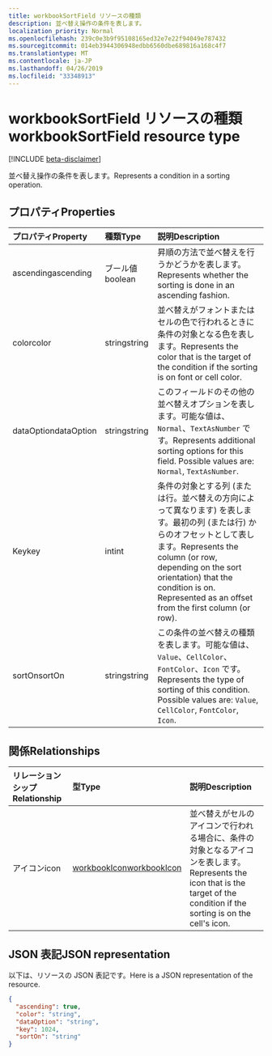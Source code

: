 ```yaml
---
title: workbookSortField リソースの種類
description: 並べ替え操作の条件を表します。
localization_priority: Normal
ms.openlocfilehash: 239c0e3b9f95108165ed32e7e22f94049e787432
ms.sourcegitcommit: 014eb3944306948edbb6560dbe689816a168c4f7
ms.translationtype: MT
ms.contentlocale: ja-JP
ms.lasthandoff: 04/26/2019
ms.locfileid: "33348913"
---
```

# <a name="workbooksortfield-resource-type"></a><span data-ttu-id="07cd0-103">workbookSortField リソースの種類</span><span class="sxs-lookup"><span data-stu-id="07cd0-103">workbookSortField resource type</span></span>

[!INCLUDE [beta-disclaimer](../../includes/beta-disclaimer.md)]

<span data-ttu-id="07cd0-104">並べ替え操作の条件を表します。</span><span class="sxs-lookup"><span data-stu-id="07cd0-104">Represents a condition in a sorting operation.</span></span>

## <a name="properties"></a><span data-ttu-id="07cd0-105">プロパティ</span><span class="sxs-lookup"><span data-stu-id="07cd0-105">Properties</span></span>
| <span data-ttu-id="07cd0-106">プロパティ</span><span class="sxs-lookup"><span data-stu-id="07cd0-106">Property</span></span>     | <span data-ttu-id="07cd0-107">種類</span><span class="sxs-lookup"><span data-stu-id="07cd0-107">Type</span></span>   |<span data-ttu-id="07cd0-108">説明</span><span class="sxs-lookup"><span data-stu-id="07cd0-108">Description</span></span>|
|:---------------|:--------|:----------|
|<span data-ttu-id="07cd0-109">ascending</span><span class="sxs-lookup"><span data-stu-id="07cd0-109">ascending</span></span>|<span data-ttu-id="07cd0-110">ブール値</span><span class="sxs-lookup"><span data-stu-id="07cd0-110">boolean</span></span>|<span data-ttu-id="07cd0-111">昇順の方法で並べ替えを行うかどうかを表します。</span><span class="sxs-lookup"><span data-stu-id="07cd0-111">Represents whether the sorting is done in an ascending fashion.</span></span>|
|<span data-ttu-id="07cd0-112">color</span><span class="sxs-lookup"><span data-stu-id="07cd0-112">color</span></span>|<span data-ttu-id="07cd0-113">string</span><span class="sxs-lookup"><span data-stu-id="07cd0-113">string</span></span>|<span data-ttu-id="07cd0-114">並べ替えがフォントまたはセルの色で行われるときに条件の対象となる色を表します。</span><span class="sxs-lookup"><span data-stu-id="07cd0-114">Represents the color that is the target of the condition if the sorting is on font or cell color.</span></span>|
|<span data-ttu-id="07cd0-115">dataOption</span><span class="sxs-lookup"><span data-stu-id="07cd0-115">dataOption</span></span>|<span data-ttu-id="07cd0-116">string</span><span class="sxs-lookup"><span data-stu-id="07cd0-116">string</span></span>|<span data-ttu-id="07cd0-p101">このフィールドのその他の並べ替えオプションを表します。可能な値は、`Normal`、`TextAsNumber` です。</span><span class="sxs-lookup"><span data-stu-id="07cd0-p101">Represents additional sorting options for this field. Possible values are: `Normal`, `TextAsNumber`.</span></span>|
|<span data-ttu-id="07cd0-119">Key</span><span class="sxs-lookup"><span data-stu-id="07cd0-119">key</span></span>|<span data-ttu-id="07cd0-120">int</span><span class="sxs-lookup"><span data-stu-id="07cd0-120">int</span></span>|<span data-ttu-id="07cd0-p102">条件の対象とする列 (または行。並べ替えの方向によって異なります) を表します。最初の列 (または行) からのオフセットとして表します。</span><span class="sxs-lookup"><span data-stu-id="07cd0-p102">Represents the column (or row, depending on the sort orientation) that the condition is on. Represented as an offset from the first column (or row).</span></span>|
|<span data-ttu-id="07cd0-123">sortOn</span><span class="sxs-lookup"><span data-stu-id="07cd0-123">sortOn</span></span>|<span data-ttu-id="07cd0-124">string</span><span class="sxs-lookup"><span data-stu-id="07cd0-124">string</span></span>|<span data-ttu-id="07cd0-p103">この条件の並べ替えの種類を表します。可能な値は、`Value`、`CellColor`、`FontColor`、`Icon` です。</span><span class="sxs-lookup"><span data-stu-id="07cd0-p103">Represents the type of sorting of this condition. Possible values are: `Value`, `CellColor`, `FontColor`, `Icon`.</span></span>|

## <a name="relationships"></a><span data-ttu-id="07cd0-127">関係</span><span class="sxs-lookup"><span data-stu-id="07cd0-127">Relationships</span></span>
| <span data-ttu-id="07cd0-128">リレーションシップ</span><span class="sxs-lookup"><span data-stu-id="07cd0-128">Relationship</span></span> | <span data-ttu-id="07cd0-129">型</span><span class="sxs-lookup"><span data-stu-id="07cd0-129">Type</span></span>   |<span data-ttu-id="07cd0-130">説明</span><span class="sxs-lookup"><span data-stu-id="07cd0-130">Description</span></span>|
|:---------------|:--------|:----------|
|<span data-ttu-id="07cd0-131">アイコン</span><span class="sxs-lookup"><span data-stu-id="07cd0-131">icon</span></span>|[<span data-ttu-id="07cd0-132">workbookIcon</span><span class="sxs-lookup"><span data-stu-id="07cd0-132">workbookIcon</span></span>](workbookicon.md)|<span data-ttu-id="07cd0-133">並べ替えがセルのアイコンで行われる場合に、条件の対象となるアイコンを表します。</span><span class="sxs-lookup"><span data-stu-id="07cd0-133">Represents the icon that is the target of the condition if the sorting is on the cell's icon.</span></span>|

## <a name="json-representation"></a><span data-ttu-id="07cd0-134">JSON 表記</span><span class="sxs-lookup"><span data-stu-id="07cd0-134">JSON representation</span></span>

<span data-ttu-id="07cd0-135">以下は、リソースの JSON 表記です。</span><span class="sxs-lookup"><span data-stu-id="07cd0-135">Here is a JSON representation of the resource.</span></span>

<!-- {
  "blockType": "resource",
  "optionalProperties": [

  ],
  "keyProperty": "id",
  "baseType":"microsoft.graph.entity",
  "@odata.type": "microsoft.graph.workbookSortField"
}-->

```json
{
  "ascending": true,
  "color": "string",
  "dataOption": "string",
  "key": 1024,
  "sortOn": "string"
}

```

<!-- uuid: 8fcb5dbc-d5aa-4681-8e31-b001d5168d79
2015-10-25 14:57:30 UTC -->
<!--
{
  "type": "#page.annotation",
  "description": "SortField resource",
  "keywords": "",
  "section": "documentation",
  "tocPath": "",
  "suppressions": []
}
-->

